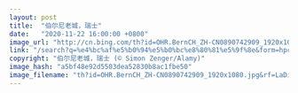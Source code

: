 ```yaml
---
layout: post
title:  "伯尔尼老城，瑞士"
date:   "2020-11-22 16:00:00 +0800"
image_url: "http://cn.bing.com/th?id=OHR.BernCH_ZH-CN0890742909_1920x1080.jpg&rf=LaDigue_1920x1080.jpg&pid=hp"
link: "/search?q=%e4%bc%af%e5%b0%94%e5%b0%bc%e8%80%81%e5%9f%8e&form=hpcapt&mkt=zh-cn"
copyright: "伯尔尼老城，瑞士 (© Simon Zenger/Alamy)"
image_hash: "a5bf48e92d5503dea52830b8ac1fbe50"
image_filename: "th?id=OHR.BernCH_ZH-CN0890742909_1920x1080.jpg&rf=LaDigue_1920x1080.jpg&pid=hp"
---
```

